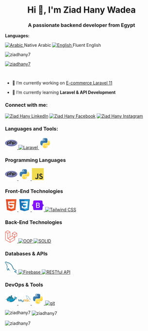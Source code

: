 <h1 align="center">Hi 👋, I'm Ziad Hany Wadea</h1>
<h3 align="center">A passionate backend developer from Egypt</h3>

<p><strong>Languages:</strong></p>
<a href="https://en.wikipedia.org/wiki/Arabic_language" target="_blank" rel="noreferrer">
  <img src="https://upload.wikimedia.org/wikipedia/commons/2/2f/Arabic-script.svg" alt="Arabic" width="40" height="40"/>
</a> 
<span>Native Arabic</span>

<a href="https://en.wikipedia.org/wiki/English_language" target="_blank" rel="noreferrer">
  <img src="https://upload.wikimedia.org/wikipedia/commons/a/a4/Flag_of_the_United_States.svg" alt="English" width="40" height="40"/>
</a> 
<span>Fluent English</span>

<p align="left"> <img src="https://komarev.com/ghpvc/?username=ziadhany7&label=Profile%20views&color=0e75b6&style=flat" alt="ziadhany7" /> </p>

<p align="left"> <a href="https://github.com/ryo-ma/github-profile-trophy"><img src="https://github-profile-trophy.vercel.app/?username=ziadhany7" alt="ziadhany7" /></a> </p>

<p align="left"> <a href="https://twitter.com/" target="blank"><img src="https://img.shields.io/twitter/follow/?logo=twitter&style=for-the-badge" alt="" /></a> </p>

- 🔬 I’m currently working on [E-commerce Laravel 11](https://github.com/ziadhany7/Laravel-11-E-Commerce)

- 🌟 I’m currently learning **Laravel & API Development**

<h3 align="left">Connect with me:</h3>
<p align="left">
<a href="https://www.linkedin.com/in/ziad-hany-479092291/" target="blank"><img align="center" src="https://raw.githubusercontent.com/rahuldkjain/github-profile-readme-generator/master/src/images/icons/Social/linked-in-alt.svg" alt="Ziad Hany LinkedIn" height="30" width="40" /></a>
<a href="https://www.facebook.com/ziad.hany.wadee" target="blank"><img align="center" src="https://raw.githubusercontent.com/rahuldkjain/github-profile-readme-generator/master/src/images/icons/Social/facebook.svg" alt="Ziad Hany Facebook" height="30" width="40" /></a>
<a href="https://www.instagram.com/zizohany2003/" target="blank"><img align="center" src="https://raw.githubusercontent.com/rahuldkjain/github-profile-readme-generator/master/src/images/icons/Social/instagram.svg" alt="Ziad Hany Instagram" height="30" width="40" /></a>
</p>

<h3 align="left">Languages and Tools:</h3>
<p align="left"> 
<a href="https://www.php.net" target="_blank" rel="noreferrer"> <img src="https://raw.githubusercontent.com/devicons/devicon/master/icons/php/php-original.svg" alt="php" width="40" height="40"/> </a>
<a href="https://laravel.com/" target="_blank" rel="noreferrer"> <img src="https://laravel.com//img/logomark.min.svg" alt="Laravel" width="40" height="40"/>
 </a>
<a href="https://www.python.org" target="_blank" rel="noreferrer"> 
  <img src="https://raw.githubusercontent.com/devicons/devicon/master/icons/python/python-original.svg" alt="Python" width="40" height="40"/> 
</a>
 
### Programming Languages  
<a href="https://www.php.net" target="_blank" rel="noreferrer"> 
  <img src="https://raw.githubusercontent.com/devicons/devicon/master/icons/php/php-original.svg" alt="PHP" width="40" height="40"/> 
</a>
<a href="https://www.python.org" target="_blank" rel="noreferrer"> 
  <img src="https://raw.githubusercontent.com/devicons/devicon/master/icons/python/python-original.svg" alt="Python" width="40" height="40"/> 
</a>
<a href="https://developer.mozilla.org/en-US/docs/Web/JavaScript" target="_blank" rel="noreferrer"> 
  <img src="https://raw.githubusercontent.com/devicons/devicon/master/icons/javascript/javascript-original.svg" alt="JavaScript" width="40" height="40"/> 
</a>

### Front-End Technologies  
<a href="https://developer.mozilla.org/en-US/docs/Web/HTML" target="_blank" rel="noreferrer"> 
  <img src="https://raw.githubusercontent.com/devicons/devicon/master/icons/html5/html5-original.svg" alt="HTML" width="40" height="40"/> 
</a>
<a href="https://developer.mozilla.org/en-US/docs/Web/CSS" target="_blank" rel="noreferrer"> 
  <img src="https://raw.githubusercontent.com/devicons/devicon/master/icons/css3/css3-original.svg" alt="CSS" width="40" height="40"/> 
</a>
<a href="https://getbootstrap.com" target="_blank" rel="noreferrer"> 
  <img src="https://raw.githubusercontent.com/devicons/devicon/master/icons/bootstrap/bootstrap-original.svg" alt="Bootstrap" width="40" height="40"/> 
</a>
<a href="https://tailwindcss.com" target="_blank" rel="noreferrer"> 
  <img src="https://cdn3d.iconscout.com/3d/free/thumb/free-tailwind-3d-icon-download-in-png-blend-fbx-gltf-file-formats--html-logo-css-framework-customizable-coding-lang-pack-logos-icons-7577995.png?f=webp" alt="Tailwind CSS" width="40" height="40"/> 
</a>

### Back-End Technologies  
<a href="https://laravel.com" target="_blank" rel="noreferrer"> 
  <img src="https://raw.githubusercontent.com/devicons/devicon/master/icons/laravel/laravel-original.svg" alt="Laravel" width="40" height="40"/> 
</a>
<a href="https://www.php.net/manual/en/language.oop5.php" target="_blank" rel="noreferrer"> 
  <img src="https://static.vecteezy.com/system/resources/previews/026/670/103/non_2x/oop-icon-vector.jpg" alt="OOP" width="40" height="40"/> 
</a>
<a href="https://en.wikipedia.org/wiki/SOLID" target="_blank" rel="noreferrer"> 
  <img src="https://encrypted-tbn0.gstatic.com/images?q=tbn:ANd9GcTgLfDs9zIvs0CG_09HigZW3tmjKQSlAffOqg&s" alt="SOLID" width="40" height="40"/> 
</a>

### Databases & APIs  
<a href="https://www.mysql.com" target="_blank" rel="noreferrer"> 
  <img src="https://raw.githubusercontent.com/devicons/devicon/master/icons/mysql/mysql-original.svg" alt="MySQL" width="40" height="40"/> 
</a>
<a href="https://firebase.google.com" target="_blank" rel="noreferrer"> 
  <img src="https://www.vectorlogo.zone/logos/firebase/firebase-icon.svg" alt="Firebase" width="40" height="40"/> 
</a>
<a href="https://restfulapi.net" target="_blank" rel="noreferrer"> 
  <img src="https://w7.pngwing.com/pngs/834/715/png-transparent-computer-icons-api-text-logo-desktop-wallpaper-thumbnail.png" alt="RESTful API" width="40" height="40"/> 
</a>

### DevOps & Tools  
<a href="https://www.docker.com" target="_blank" rel="noreferrer"> 
  <img src="https://raw.githubusercontent.com/devicons/devicon/master/icons/docker/docker-original.svg" alt="Docker" width="40" height="40"/> 
</a>
<!-- <a href="https://dotnet.microsoft.com/" target="_blank" rel="noreferrer"> <img src="https://raw.githubusercontent.com/devicons/devicon/master/icons/dot-net/dot-net-original.svg" alt="dotnet" width="40" height="40"/> </a> -->
<a href="https://www.mysql.com/" target="_blank" rel="noreferrer"> <img src="https://raw.githubusercontent.com/devicons/devicon/master/icons/mysql/mysql-original-wordmark.svg" alt="mysql" width="40" height="40"/> </a>
<a href="https://www.python.org" target="_blank" rel="noreferrer"> <img src="https://raw.githubusercontent.com/devicons/devicon/master/icons/python/python-original.svg" alt="python" width="40" height="40"/> </a>
<a href="https://git-scm.com/" target="_blank" rel="noreferrer"> <img src="https://www.vectorlogo.zone/logos/git-scm/git-scm-icon.svg" alt="git" width="40" height="40"/> </a>
</p>

<p><img align="left" src="https://github-readme-stats.vercel.app/api/top-langs?username=ziadhany7&show_icons=true&locale=en&layout=compact" alt="ziadhany7" /></p>

<p>&nbsp;<img align="center" src="https://github-readme-stats.vercel.app/api?username=ziadhany7&show_icons=true&locale=en" alt="ziadhany7" /></p>

<p><img align="center" src="https://github-readme-streak-stats.herokuapp.com/?user=ziadhany7&" alt="ziadhany7" /></p>
